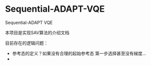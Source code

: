 # Sequential-ADAPT-VQE

Sequential-ADAPT VQE

本项目是实现SAV算法的介绍文档

目前存在的逻辑问题：

* 参考态的定义？如果没有合理的起始参考态 第一步选择甚至没有梯度...
*
